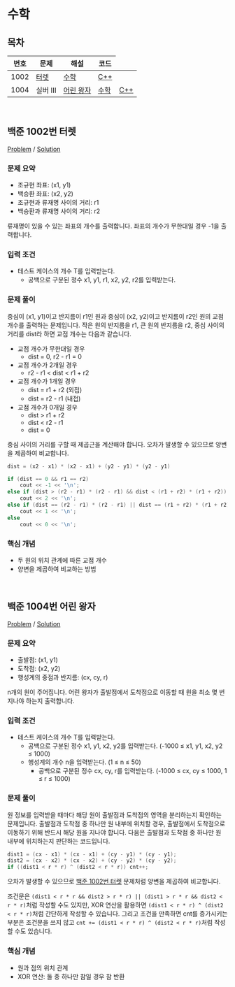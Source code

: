 # 수학

## 목차

<table>
<thead>
  <tr>
    <th>번호</th>
    <th>문제</th>
    <th>해설</th>
    <th>코드</th>
  </tr>
</thead>
<tbody>
  <!-- 문제번호 순으로 정렬한다. -->
  <!--
  <tr>
    <td>번호</td>
    <td><a href="문제링크">문제제목</a></td>
    <td><a href="해설링크">알고리즘분류</a></td>
    <td><a href="코드링크">C++</a></td>
  </tr>
  -->
  <tr>
    <td>1002</td>
    <td><a href="https://www.acmicpc.net/problem/1002">터렛</a></td>
    <td><a href="#boj1002">수학</a></td>
    <td><a href="boj1002.cpp">C++</a></td>
  </tr>
  <tr>
    <td>1004</td>
    <td>실버 Ⅲ</td>
    <td><a href="https://www.acmicpc.net/problem/1004">어린 왕자</a></td>
    <td><a href="#boj1004">수학</a></td>
    <td><a href="boj1004.cpp">C++</a></td>
  </tr>
</tbody>
</table>

<br>

## <a id="boj1002">백준 1002번 터렛</a>

[Problem](https://www.acmicpc.net/problem/1002) / [Solution](boj1002.cpp)

### 문제 요약

- 조규현 좌표: (x1, y1)
- 백승환 좌표: (x2, y2)
- 조규현과 류재명 사이의 거리: r1
- 백승환과 류재명 사이의 거리: r2

류재명이 있을 수 있는 좌표의 개수를 출력합니다. 좌표의 개수가 무한대일 경우 -1을 출력합니다.

### 입력 조건

- 테스트 케이스의 개수 T를 입력받는다.
  - 공백으로 구분된 정수 x1, y1, r1, x2, y2, r2를 입력받는다.

### 문제 풀이

중심이 (x1, y1)이고 반지름이 r1인 원과 중심이 (x2, y2)이고 반지름이 r2인 원의 교점 개수를 출력하는 문제입니다. 작은 원의 반지름을 r1, 큰 원의 반지름을 r2, 중심 사이의 거리를 dist라 하면 교점 개수는 다음과 같습니다.

- 교점 개수가 무한대일 경우
  - dist = 0, r2 - r1 = 0
- 교점 개수가 2개일 경우
  - r2 - r1 < dist < r1 + r2
- 교점 개수가 1개일 경우
  - dist = r1 + r2 (외접)
  - dist = r2 - r1 (내접)
- 교점 개수가 0개일 경우
  - dist > r1 + r2
  - dist < r2 - r1
  - dist = 0

중심 사이의 거리를 구할 때 제곱근을 계산해야 합니다. 오차가 발생할 수 있으므로 양변을 제곱하여 비교합니다.

```cpp
dist = (x2 - x1) * (x2 - x1) + (y2 - y1) * (y2 - y1)

if (dist == 0 && r1 == r2)
    cout << -1 << '\n';
else if (dist > (r2 - r1) * (r2 - r1) && dist < (r1 + r2) * (r1 + r2))
    cout << 2 << '\n';
else if (dist == (r2 - r1) * (r2 - r1) || dist == (r1 + r2) * (r1 + r2))
    cout << 1 << '\n';
else
    cout << 0 << '\n';
```

### 핵심 개념

- 두 원의 위치 관계에 따른 교점 개수
- 양변을 제곱하여 비교하는 방법

<br>

## <a id="boj1004">백준 1004번 어린 왕자</a>

[Problem](https://www.acmicpc.net/problem/1004) / [Solution](boj1004.cpp)

### 문제 요약

- 출발점: (x1, y1)
- 도착점: (x2, y2)
- 행성계의 중점과 반지름: (cx, cy, r)

n개의 원이 주어집니다. 어린 왕자가 출발점에서 도착점으로 이동할 때 원을 최소 몇 번 지나야 하는지 출력합니다.

### 입력 조건

- 테스트 케이스의 개수 T를 입력받는다.
  - 공백으로 구분된 정수 x1, y1, x2, y2를 입력받는다. (-1000 ≤ x1, y1, x2, y2 ≤ 1000)
  - 행성계의 개수 n을 입력받는다. (1 ≤ n ≤ 50)
    - 공백으로 구분된 정수 cx, cy, r를 입력받는다. (-1000 ≤ cx, cy ≤ 1000, 1 ≤ r ≤ 1000)

### 문제 풀이

원 정보를 입력받을 때마다 해당 원이 출발점과 도착점의 영역을 분리하는지 확인하는 문제입니다. 출발점과 도착점 중 하나만 원 내부에 위치할 경우, 출발점에서 도착점으로 이동하기 위해 반드시 해당 원을 지나야 합니다. 다음은 출발점과 도착점 중 하나만 원 내부에 위치하는지 판단하는 코드입니다.

```cpp
dist1 = (cx - x1) * (cx - x1) + (cy - y1) * (cy - y1);
dist2 = (cx - x2) * (cx - x2) + (cy - y2) * (cy - y2);
if ((dist1 < r * r) ^ (dist2 < r * r)) cnt++;
```

오차가 발생할 수 있으므로 [백준 1002번 터렛](#boj1002) 문제처럼 양변을 제곱하여 비교합니다.

조건문은 `(dist1 < r * r && dist2 > r * r) || (dist1 > r * r && dist2 < r * r)`처럼 작성할 수도 있지만, XOR 연산을 활용하면 `(dist1 < r * r) ^ (dist2 < r * r)`처럼 간단하게 작성할 수 있습니다. 그리고 조건을 만족하면 cnt를 증가시키는 부분은 조건문을 쓰지 않고 `cnt += (dist1 < r * r) ^ (dist2 < r * r)`처럼 작성할 수도 있습니다.

### 핵심 개념

- 원과 점의 위치 관계
- XOR 연산: 둘 중 하나만 참일 경우 참 반환
